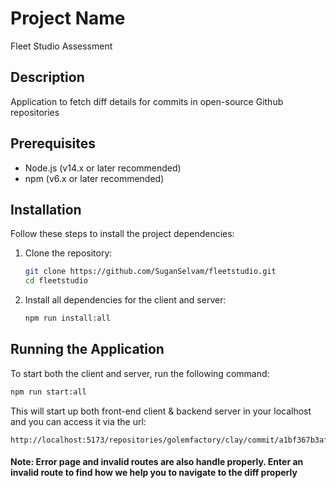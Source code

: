 # Project Name
Fleet Studio Assessment

## Description
Application to fetch diff details for commits in open-source Github repositories

## Prerequisites
- Node.js (v14.x or later recommended)
- npm (v6.x or later recommended)

## Installation

Follow these steps to install the project dependencies:

1. Clone the repository:
    ```sh
    git clone https://github.com/SuganSelvam/fleetstudio.git
    cd fleetstudio
    ```

2. Install all dependencies for the client and server:
    ```sh
    npm run install:all
    ```

## Running the Application

To start both the client and server, run the following command:
```sh 
npm run start:all
```

This will start up both front-end client & backend server in your localhost and you can access it via the url:
```url
http://localhost:5173/repositories/golemfactory/clay/commit/a1bf367b3af680b1182cc52bb77ba095764a11f9
```

#### Note: Error page and invalid routes are also handle properly. Enter an invalid route to find how we help you to navigate to the diff properly
